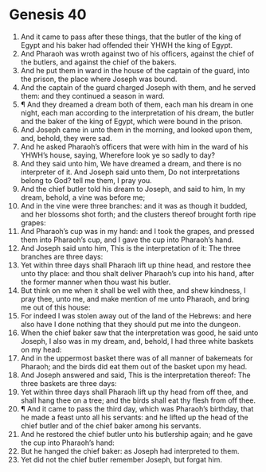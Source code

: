 ﻿# Genesis 40
1. And it came to pass after these things, that the butler of the king of Egypt and his baker had offended their YHWH the king of Egypt. 
2. And Pharaoh was wroth against two of his officers, against the chief of the butlers, and against the chief of the bakers. 
3. And he put them in ward in the house of the captain of the guard, into the prison, the place where Joseph was bound. 
4. And the captain of the guard charged Joseph with them, and he served them: and they continued a season in ward. 
5. ¶ And they dreamed a dream both of them, each man his dream in one night, each man according to the interpretation of his dream, the butler and the baker of the king of Egypt, which were bound in the prison. 
6. And Joseph came in unto them in the morning, and looked upon them, and, behold, they were sad. 
7. And he asked Pharaoh’s officers that were with him in the ward of his YHWH’s house, saying, Wherefore look ye so sadly to day? 
8. And they said unto him, We have dreamed a dream, and there is no interpreter of it. And Joseph said unto them, Do not interpretations belong to God? tell me them, I pray you. 
9. And the chief butler told his dream to Joseph, and said to him, In my dream, behold, a vine was before me; 
10. And in the vine were three branches: and it was as though it budded, and her blossoms shot forth; and the clusters thereof brought forth ripe grapes: 
11. And Pharaoh’s cup was in my hand: and I took the grapes, and pressed them into Pharaoh’s cup, and I gave the cup into Pharaoh’s hand. 
12. And Joseph said unto him, This is the interpretation of it: The three branches are three days: 
13. Yet within three days shall Pharaoh lift up thine head, and restore thee unto thy place: and thou shalt deliver Pharaoh’s cup into his hand, after the former manner when thou wast his butler. 
14. But think on me when it shall be well with thee, and shew kindness, I pray thee, unto me, and make mention of me unto Pharaoh, and bring me out of this house: 
15. For indeed I was stolen away out of the land of the Hebrews: and here also have I done nothing that they should put me into the dungeon. 
16. When the chief baker saw that the interpretation was good, he said unto Joseph, I also was in my dream, and, behold, I had three white baskets on my head: 
17. And in the uppermost basket there was of all manner of bakemeats for Pharaoh; and the birds did eat them out of the basket upon my head. 
18. And Joseph answered and said, This is the interpretation thereof: The three baskets are three days: 
19. Yet within three days shall Pharaoh lift up thy head from off thee, and shall hang thee on a tree; and the birds shall eat thy flesh from off thee. 
20. ¶ And it came to pass the third day, which was Pharaoh’s birthday, that he made a feast unto all his servants: and he lifted up the head of the chief butler and of the chief baker among his servants. 
21. And he restored the chief butler unto his butlership again; and he gave the cup into Pharaoh’s hand: 
22. But he hanged the chief baker: as Joseph had interpreted to them. 
23. Yet did not the chief butler remember Joseph, but forgat him. 

